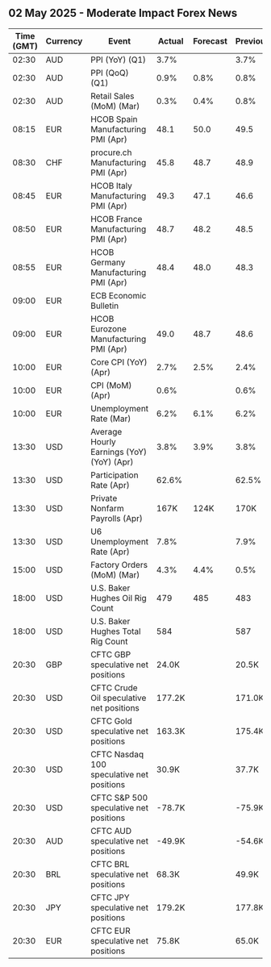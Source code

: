 ## 02 May 2025 - Moderate Impact Forex News

| Time (GMT) | Currency | Event | Actual | Forecast | Previous |
|------|----------|-------|--------|----------|----------|
| 02:30 | AUD | PPI (YoY) (Q1) | 3.7% |  | 3.7% |
| 02:30 | AUD | PPI (QoQ) (Q1) | 0.9% | 0.8% | 0.8% |
| 02:30 | AUD | Retail Sales (MoM) (Mar) | 0.3% | 0.4% | 0.8% |
| 08:15 | EUR | HCOB Spain Manufacturing PMI (Apr) | 48.1 | 50.0 | 49.5 |
| 08:30 | CHF | procure.ch Manufacturing PMI (Apr) | 45.8 | 48.7 | 48.9 |
| 08:45 | EUR | HCOB Italy Manufacturing PMI (Apr) | 49.3 | 47.1 | 46.6 |
| 08:50 | EUR | HCOB France Manufacturing PMI (Apr) | 48.7 | 48.2 | 48.5 |
| 08:55 | EUR | HCOB Germany Manufacturing PMI (Apr) | 48.4 | 48.0 | 48.3 |
| 09:00 | EUR | ECB Economic Bulletin |  |  |  |
| 09:00 | EUR | HCOB Eurozone Manufacturing PMI (Apr) | 49.0 | 48.7 | 48.6 |
| 10:00 | EUR | Core CPI (YoY) (Apr) | 2.7% | 2.5% | 2.4% |
| 10:00 | EUR | CPI (MoM) (Apr) | 0.6% |  | 0.6% |
| 10:00 | EUR | Unemployment Rate (Mar) | 6.2% | 6.1% | 6.2% |
| 13:30 | USD | Average Hourly Earnings (YoY) (YoY) (Apr) | 3.8% | 3.9% | 3.8% |
| 13:30 | USD | Participation Rate (Apr) | 62.6% |  | 62.5% |
| 13:30 | USD | Private Nonfarm Payrolls (Apr) | 167K | 124K | 170K |
| 13:30 | USD | U6 Unemployment Rate (Apr) | 7.8% |  | 7.9% |
| 15:00 | USD | Factory Orders (MoM) (Mar) | 4.3% | 4.4% | 0.5% |
| 18:00 | USD | U.S. Baker Hughes Oil Rig Count | 479 | 485 | 483 |
| 18:00 | USD | U.S. Baker Hughes Total Rig Count | 584 |  | 587 |
| 20:30 | GBP | CFTC GBP speculative net positions | 24.0K |  | 20.5K |
| 20:30 | USD | CFTC Crude Oil speculative net positions | 177.2K |  | 171.0K |
| 20:30 | USD | CFTC Gold speculative net positions | 163.3K |  | 175.4K |
| 20:30 | USD | CFTC Nasdaq 100 speculative net positions | 30.9K |  | 37.7K |
| 20:30 | USD | CFTC S&P 500 speculative net positions | -78.7K |  | -75.9K |
| 20:30 | AUD | CFTC AUD speculative net positions | -49.9K |  | -54.6K |
| 20:30 | BRL | CFTC BRL speculative net positions | 68.3K |  | 49.9K |
| 20:30 | JPY | CFTC JPY speculative net positions | 179.2K |  | 177.8K |
| 20:30 | EUR | CFTC EUR speculative net positions | 75.8K |  | 65.0K |
